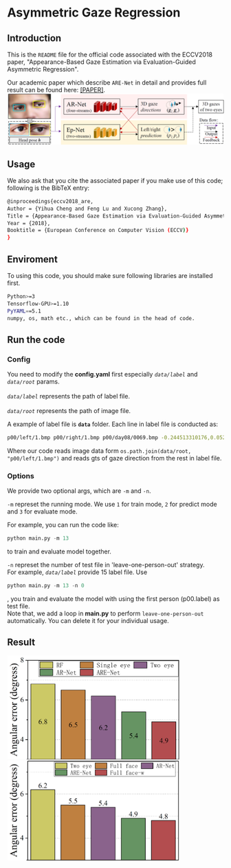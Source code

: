 # Asymmetric Gaze Regression


## Introduction
This is the `README` file for the official code associated with the ECCV2018 paper, "Appearance-Based Gaze Estimation via Evaluation-Guided Asymmetric Regression".<br>

Our academic paper which describe `ARE-Net` in detail and provides full result can be found here: [[PAPER]]( http://openaccess.thecvf.com/content_ECCV_2018/papers/Yihua_Cheng_Appearance-Based_Gaze_Estimation_ECCV_2018_paper.pdf).<br>
<img src='imgs/overview.jpg'>

## Usage
We also ask that you cite the associated paper if you make use of this code; following is the BibTeX entry:<br>
```bash
@inproceedings{eccv2018_are,
Author = {Yihua Cheng and Feng Lu and Xucong Zhang},
Title = {Appearance-Based Gaze Estimation via Evaluation-Guided Asymmetric Regression},
Year = {2018},
Booktitle = {European Conference on Computer Vision (ECCV)}
}
```

## Enviroment
To using this code, you should make sure following libraries are installed first.<br>
```bash
Python>=3
Tensorflow-GPU>=1.10
PyYAML==5.1
numpy, os, math etc., which can be found in the head of code.
``` 

## Run the code
### Config
You need to modify the **config.yaml** first especially *`data/label`* and *`data/root`* params.<br>  
*`data/label`* represents the path of label file.<br>  
*`data/root`* represents the path of image file.<br>  

A example of label file is **`data`** folder. Each line in label file is conducted as:<br>
```bash
p00/left/1.bmp p00/right/1.bmp p00/day08/0069.bmp -0.244513310176,0.0520949295694,-0.968245505778 ... ...
```
Where our code reads image data form `os.path.join(data/root, "p00/left/1.bmp")` and reads gts of gaze direction from the rest in label file.<br>
### Options
We provide two optional args, which are `-m` and `-n`.<br>  

`-m` represet the running mode. We use `1` for train mode, `2` for predict mode and `3` for evaluate mode.<br>

For example, you can run the code like:<br>
```python
python main.py -m 13
```
to train and evaluate model together.<br>

`-n` represet the number of test file in 'leave-one-person-out' strategy.<br>
For example, *`data/label`* provide 15 label file. Use
```python
python main.py -m 13 -n 0
```
, you train and evaluate the model with using the first person (p00.label) as test file. <br>
Note that, we add a loop in **main.py** to perform `leave-one-person-out` automatically. You can delete it for your individual usage.<br>

## Result

  <img src='imgs/eye.jpg' width=400><img src='imgs/face.jpg' width=400>

